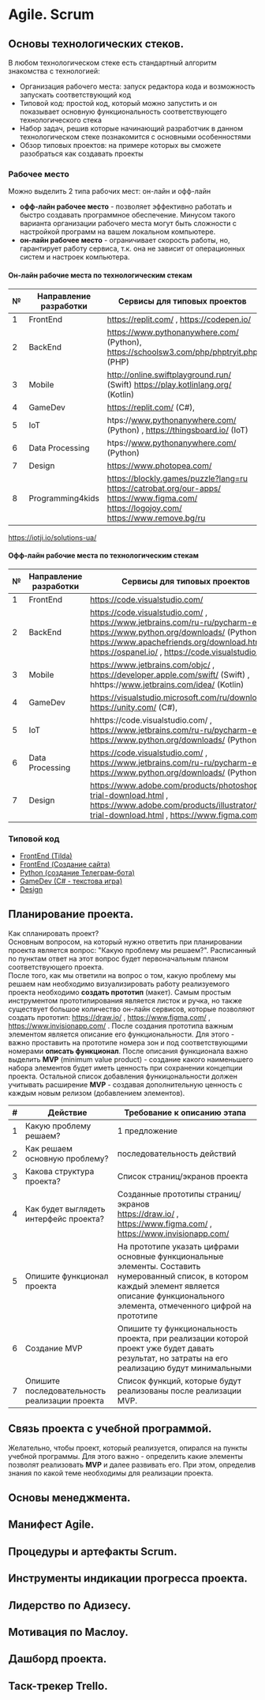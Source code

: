 # Agile. Scrum
## Основы технологических стеков. 
В любом технологическом стеке есть стандартный алгоритм знакомства с технологией:
* Организация рабочего места: запуск редактора кода и возможность запускать соответствующий код
* Типовой код: простой код, который можно запустить и он показывает основную функциональность соответствующего технологического стека
* Набор задач, решив которые начинающий разработчик в данном технологическом стеке познакомится с основными особенностями
* Обзор типовых проектов: на примере которых вы сможете разобраться как создавать проекты

### Рабочее место
Можно выделить 2 типа рабочих мест: он-лайн и офф-лайн
* **офф-лайн рабочее место** - позволяет эффективно работать и быстро создавать программное обеспечение. Минусом такого варианта организации рабочего места могут быть сложности с настройкой программ на вашем локальном компьютере.
* **он-лайн рабочее место** - ограничивает скорость работы, но, гарантирует работу сервиса, т.к. она не зависит от операционных систем и настроек компьютера.

#### Он-лайн рабочие места по технологическим стекам

|№|Направление разработки|Сервисы для типовых проектов|
|---|---|---|
|1|FrontEnd|  https://replit.com/ , https://codepen.io/  |
|2|BackEnd| https://www.pythonanywhere.com/ (Python), https://schoolsw3.com/php/phptryit.php (PHP)  |
|3|Mobile|http://online.swiftplayground.run/ (Swift) https://play.kotlinlang.org/ (Kotlin) |
|4|GameDev| https://replit.com/ (C#),  |
|5|IoT| htps://www.pythonanywhere.com/ (Python) , https://thingsboard.io/  (IoT)  |
|6|Data Processing| htps://www.pythonanywhere.com/ (Python)    |
|7|Design| https://www.photopea.com/ |
|8|Programming4kids|https://blockly.games/puzzle?lang=ru  <br> https://catrobat.org/our-apps/  <br> https://www.figma.com/ <br> https://logojoy.com/ <br>https://www.remove.bg/ru |


https://iotji.io/solutions-ua/ 


#### Офф-лайн рабочие места по технологическим стекам
|№|Направление разработки|Сервисы для типовых проектов|
|---|---|---|
|1|FrontEnd| https://code.visualstudio.com/  |
|2|BackEnd| https://code.visualstudio.com/ , https://www.jetbrains.com/ru-ru/pycharm-edu/ , https://www.python.org/downloads/ (Python) <br>  https://www.apachefriends.org/download.html  , https://ospanel.io/ ,  https://code.visualstudio.com/  |
|3|Mobile|https://www.jetbrains.com/objc/ , https://developer.apple.com/swift/ (Swift) , hhttps://www.jetbrains.com/idea/ (Kotlin) |
|4|GameDev| https://visualstudio.microsoft.com/ru/downloads/ , https://unity.com/ (C#),  |
|5|IoT| hhttps://code.visualstudio.com/ , https://www.jetbrains.com/ru-ru/pycharm-edu/ , https://www.python.org/downloads/ (Python)   |
|6|Data Processing| https://code.visualstudio.com/ , https://www.jetbrains.com/ru-ru/pycharm-edu/ , https://www.python.org/downloads/ (Python)     |
|7|Design| https://www.adobe.com/products/photoshop/free-trial-download.html , https://www.adobe.com/products/illustrator/free-trial-download.html , https://www.figma.com/ |


### Типовой код

* [FrontEnd (Tilda)](https://github.com/mikh-maksi/teachersup/tree/main/product/lesson02/fe_tilda)
* [FrontEnd (Создание сайта)](https://github.com/mikh-maksi/teachersup/tree/main/product/lesson02/fe)
* [Python (создание Телеграм-бота)](https://github.com/mikh-maksi/teachersup/tree/main/product/lesson02/python)
* [GameDev (C# - текстова игра)](https://github.com/mikh-maksi/teachersup/tree/main/product/lesson02/gamedev)
* [Design](https://drive.google.com/file/d/1SnSrA2AePeEHeya12BoKhNv2lo9wWQsU/view)

## Планирование проекта. 
Как спланировать проект?   
Основным вопросом, на который нужно ответить при планировании проекта является вопрос: "Какую проблему мы решаем?". Расписанный по пунктам ответ на этот вопрос будет первоначальным планом соответствующего проекта.  
После того, как мы ответили на вопрос о том, какую проблему мы решаем нам необходимо визуализировать работу реализуемого проекта необходимо **создать прототип** (макет). Самым простым инструментом прототипирования является листок и ручка, но также существует большое количество он-лайн сервисов, которые позволяют создать прототип: https://draw.io/ , https://www.figma.com/ , https://www.invisionapp.com/ .
После создания прототипа важным элементом является описание его функциональности. Для этого - важно проставить на прототипе номера зон и под соответствующими номерами **описать функционал**.
После описания функционала важно выделить **MVP** (minimum value product) - создание какого наименьшего набора элементов будет иметь ценность при сохранении концепции проекта.
Остальной список добавления функицональности должен учитывать расширение **MVP** - создавая дополнительную ценность с каждым новым релизом (добавлением элементов).

|#|Действие|Требование к описанию этапа|
|---|---|---|
|1|Какую проблему решаем?|1 предложение|
|2|Как решаем основную проблему?|последовательность действий|
|3|Какова структура проекта?|Список страниц/экранов проекта|
|4|Как будет выглядеть интерфейс проекта?|Созданные прототипы страниц/экранов<br> https://draw.io/ , https://www.figma.com/ , https://www.invisionapp.com/|
|5|Опишите функционал проекта|На прототипе указать цифрами основные функциональные элементы. Составить нумерованный список, в котором каждый элемент является описание функционального элемента, отмеченного цифрой на прототипе|
|6|Создание MVP|Опишите ту функциональность проекта, при реализации которой проект уже будет давать результат, но затраты на его реализацию будут минимальными|
|7|Опишите последовательность реализации проекта|Список функций, которые будут реализованы после реализации MVP.|

## Связь проекта с учебной программой. 
Желательно, чтобы проект, который реализуется, опирался на пункты учебной программы. Для этого важно - определить какие элементы позволят реализовать **MVP** и далее развивать его. При этом, определив знания по какой теме необходимы для реализации проекта.

## Основы менеджмента. 
## Манифест Agile. 
## Процедуры и артефакты Scrum. 

## Инструменты индикации прогресса проекта. 
## Лидерство по Адизесу. 
## Мотивация по Маслоу. 
## Дашборд проекта. 
## Таск-трекер Trello.

